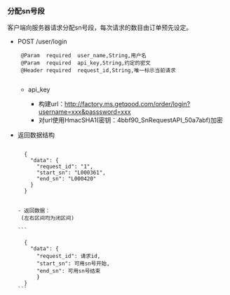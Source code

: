 ### 分配sn号段
客户端向服务器请求分配sn号段，每次请求的数目由订单预先设定。

- POST /user/login

	```
     @Param  required  user_name,String,用户名
     @Param  required  api_key,String,约定的密文
     @Header required  request_id,String,唯一标示当前请求
	  
	```
	
	* api_key
  

	  * 构建url：http://factory.ms.getqood.com/order/login?username=xxx&passsword=xxx
	  * 对url使用HmacSHA1(密钥：4bbf90\_SnRequestAPI\_50a7abf)加密
 
- 返回数据结构

  ```
	
	{
	  "data": {
	    "request_id": "1",
	    "start_sn": "L000361",
	    "end_sn": "L000420"
	  }
	}


	```
	  
	  - 返回数据：
	   (左右区间均为闭区间)
	   
	  ```
		
		{
		  "data": {
		    "request_id": 请求id,
		    "start_sn": 可用sn号开始,
		    "end_sn": 可用sn号结束
	  		}
		}
	  ```
